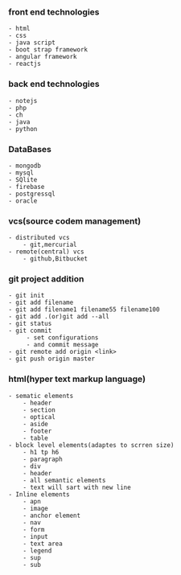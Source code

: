### front end technologies
    - html
	- css
	- java script
	- boot strap framework
	- angular framework
	- reactjs
### back end technologies
    - notejs
	- php
	- ch
	- java
	- python
### DataBases
    - mongodb
	- mysql
	- SQlite
	- firebase
	- postgressql
	- oracle
### vcs(source codem management)	
    - distributed vcs
        - git,mercurial
    - remote(central) vcs
        - github,Bitbucket

### git project addition
    - git init
    - git add filename
    - git add filename1 filename55 filename100
    - git add .(or)git add --all
    - git status
    - git commit
         - set configurations
         - and commit message
    - git remote add origin <link>
    - git push origin master
### html(hyper text markup language)
    - sematic elements
        - header
        - section
        - optical
        - aside
        - footer
        - table
    - block level elements(adaptes to scrren size)
        - h1 tp h6
        - paragraph
        - div
        - header
        - all semantic elements
        - text will sart with new line
    - Inline elements
        - apn
        - image
        - anchor element
        - nav
        - form
        - input
        - text area
        - legend
        - sup
        - sub

